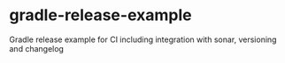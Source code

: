 # gradle-release-example
Gradle release example for CI including integration with sonar, versioning and changelog
